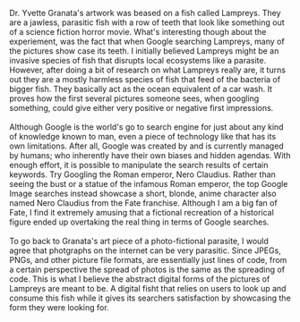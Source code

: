 Dr. Yvette Granata's artwork was beased on a fish called Lampreys. They are a jawless, parasitic fish with a row of teeth that look like something out of a science fiction horror movie. What's interesting though about the experiement, was the fact that when Google searching Lampreys, many of the pictures show case its teeth. I initially believed Lampreys might be an invasive species of fish that disrupts local ecosystems like a parasite. However, after doing a bit of research on what Lampreys really are, it turns out they are a mostly harmless species of fish that feed of the bacteria of bigger fish. They basically act as the ocean equivalent of a car wash. It proves how the first several pictures someone sees, when googling something, could give either very positive or negative first impressions.
<br>
<br>
Although Google is the world's go to search engine for just about any kind of knowledge known to man, even a piece of technology like that has its own limitations. After all, Google was created by and is currently managed by humans; who inherently have their own biases and hidden agendas. With enough effort, it is possible to manipulate the search results of certain keywords. Try Googling the Roman emperor, Nero Claudius. Rather than seeing the bust or a statue of the infamous Roman emperor, the top Google Image searches instead showcase a short, blonde, anime character also named Nero Claudius from the Fate franchise. Although I am a big fan of Fate, I find it extremely amusing that a fictional recreation of a historical figure ended up overtaking the real thing in terms of Google searches.
<br>
<br>
To go back to Granata's art piece of a photo-fictional parasite, I would agree that photgraphs on the internet can be very parasitic. Since JPEGs, PNGs, and other picture file formats, are essentially just lines of code, from a certain perspective the spread of photos is the same as the spreading of code. This is what I believe the abstract digital forms of the pictures of Lampreys are meant to be. A digital fisht that relies on users to look up and consume this fish while it gives its searchers satisfaction by showcasing the form they were looking for.
